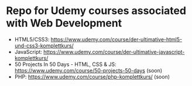# Repo for Udemy courses associated with Web Development

- HTML5/CSS3: https://www.udemy.com/course/der-ultimative-html5-und-css3-komplettkurs/
- JavaScript: https://www.udemy.com/course/der-ultimative-javascript-komplettkurs/
- 50 Projects In 50 Days - HTML, CSS & JS: https://www.udemy.com/course/50-projects-50-days (soon)
- PHP: https://www.udemy.com/course/php-komplettkurs/ (soon)
